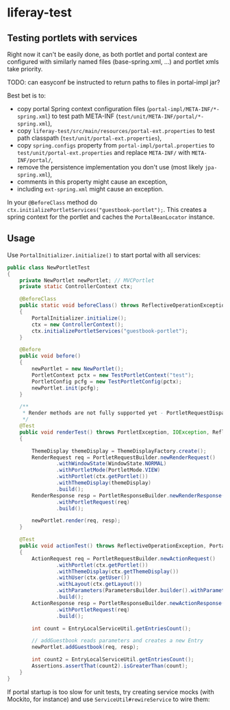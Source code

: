 # liferay-test

## Testing portlets with services

Right now it can't be easily done, as both portlet and portal context are configured with similarly
named files (base-spring.xml, ...) and portlet xmls take priority.

TODO: can easyconf be instructed to return paths to files in portal-impl jar?

Best bet is to:
* copy portal Spring context configuration files (`portal-impl/META-INF/*-spring.xml`) to test path META-INF (`test/unit/META-INF/portal/*-spring.xml`),
* copy `liferay-test/src/main/resources/portal-ext.properties` to test path classpath (`test/unit/portal-ext.properties`),
* copy `spring.configs` property from `portal-impl/portal.properties` to `test/unit/portal-ext.properties` and replace `META-INF/` with `META-INF/portal/`,
* remove the persistence implementation you don't use (most likely `jpa-spring.xml`),
* comments in this property might cause an exception,
* including `ext-spring.xml` might cause an exception.

In your `@BeforeClass` method do `ctx.initializePortletServices("guestbook-portlet");`. This creates a spring context
for the portlet and caches the `PortalBeanLocator` instance.

## Usage

Use `PortalInitializer.initialize()` to start portal with all services:

```java
public class NewPortletTest
{
	private NewPortlet newPortlet; // MVCPortlet
	private static ControllerContext ctx;

	@BeforeClass
	public static void beforeClass() throws ReflectiveOperationException, SystemException
	{
		PortalInitializer.initialize();
		ctx = new ControllerContext();
		ctx.initializePortletServices("guestbook-portlet");
	}

	@Before
	public void before()
	{
		newPortlet = new NewPortlet();
		PortletContext pctx = new TestPortletContext("test");
		PortletConfig pcfg = new TestPortletConfig(pctx);
		newPortlet.init(pcfg);
	}

    /**
     * Render methods are not fully supported yet - PortletRequestDispatcher implementation missing.
     */
	@Test
	public void renderTest() throws PortletException, IOException, ReflectiveOperationException
	{

		ThemeDisplay themeDisplay = ThemeDisplayFactory.create();
		RenderRequest req = PortletRequestBuilder.newRenderRequest()
				.withWindowState(WindowState.NORMAL)
				.withPortletMode(PortletMode.VIEW)
				.withPortlet(ctx.getPortlet())
				.withThemeDisplay(themeDisplay)
				.build();
		RenderResponse resp = PortletResponseBuilder.newRenderResponse()
				.withPortletRequest(req)
				.build();

		newPortlet.render(req, resp);
	}

	@Test
	public void actionTest() throws ReflectiveOperationException, PortalException, SystemException, IOException, NamingException, SQLException
	{
		ActionRequest req = PortletRequestBuilder.newActionRequest()
				.withPortlet(ctx.getPortlet())
				.withThemeDisplay(ctx.getThemeDisplay())
				.withUser(ctx.getUser())
				.withLayout(ctx.getLayout())
				.withParameters(ParametersBuilder.builder().withParameter("name", "value").build())
				.build();
		ActionResponse resp = PortletResponseBuilder.newActionResponse()
				.withPortletRequest(req)
				.build();

		int count = EntryLocalServiceUtil.getEntriesCount();

		// addGuestbook reads parameters and creates a new Entry
		newPortlet.addGuestbook(req, resp);

		int count2 = EntryLocalServiceUtil.getEntriesCount();
		Assertions.assertThat(count2).isGreaterThan(count);
	}
}
```

If portal startup is too slow for unit tests, try creating service mocks (with Mockito, for instance)
and use `ServiceUtil#rewireService` to wire them:

```java

```
